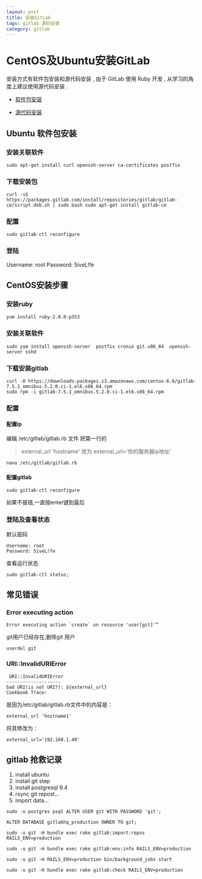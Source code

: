```yaml
---
layout: post
title: 安装GitLab
tags: gitlab 源码安装
category: gitlab
---
```


# CentOS及Ubuntu安装GitLab
安装方式有软件包安装和源代码安装 , 由于 GitLab 使用 Ruby 开发 , 从学习的角度上建议使用源代码安装 .

- [软件包安装](https://about.gitlab.com/downloads/)

- [源代码安装](https://gitlab.com/gitlab-org/gitlab-ee/blob/8-5-stable-ee/doc/install/installation.md)

## Ubuntu 软件包安装


### 安装关联软件　
    sudo apt-get install curl openssh-server ca-certificates postfix

### 下载安装包　
    curl -sS https://packages.gitlab.com/install/repositories/gitlab/gitlab-ce/script.deb.sh | sudo bash sudo apt-get install gitlab-ce

### 配置　
    sudo gitlab-ctl reconfigure

### 登陆
Username: root
Password: 5iveL!fe

## CentOS安装步骤

### 安装ruby

```console
yum install ruby-2.0.0-p353
```

### 安装关联软件

```console
sudo yum install openssh-server  postfix cronie git.x86_64  openssh-server sshd
```

###  下载安装gitlab

```console
curl -O https://downloads-packages.s3.amazonaws.com/centos-6.6/gitlab-7.5.1_omnibus.5.2.0.ci-1.el6.x86_64.rpm
sudo rpm -i gitlab-7.5.1_omnibus.5.2.0.ci-1.el6.x86_64.rpm
```


### 配置

#### 配置ip

编辑 /etc/gitlab/gitlab.rb 文件
把第一行的
>external_url 'hostname'
改为
>external_url='你的服务器ip地址'

```console
nano /etc/gitlab/gitlab.rb
```

#### 配置gitlab

```console
sudo gitlab-ctl reconfigure
```
如果不报错,一直按enter键到最后

### 登陆及查看状态
默认密码

```console
Username: root
Password: 5iveL!fe
```
查看运行状态

```console
sudo gitlab-ctl status;
```

## 常见错误

### Error executing action
```console
Error executing action `create` on resource 'user[git]'”
```
git用户已经存在,删除git 用户
```console
userdel git
```

### URI::InvalidURIError

```console
 URI::InvalidURIError
--------------------
bad URI(is not URI?): ${external_url}
Cookbook Trace:
```
是因为/etc/gitlab/gitlab.rb文件中的内容是：

```console
external_url 'hostname1'
```
将其修改为：

```console
external_url='192.168.1.49'
```



## gitlab 抢救记录

1. install ubuntu 
2. install git step 
3. install postgresql 9.4 
4. rsync git repost...
5. import data...

```
sudo -u postgres psql ALTER USER git WITH PASSWORD 'git';

ALTER DATABASE gitlabhq_production OWNER TO git;

sudo -u git -H bundle exec rake gitlab:import:repos RAILS_ENV=production

sudo -u git -H bundle exec rake gitlab:env:info RAILS_ENV=production

sudo -u git -H RAILS_ENV=production bin/background_jobs start

sudo -u git -H bundle exec rake gitlab:check RAILS_ENV=production
```
